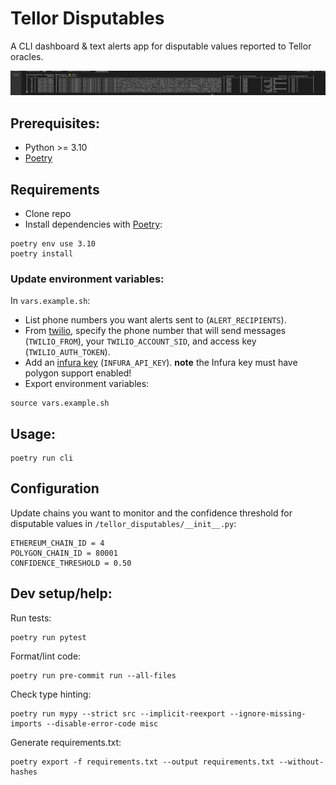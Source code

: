 # Tellor Disputables
A CLI dashboard & text alerts app for disputable values reported to Tellor oracles.

![](demo.gif)

## Prerequisites:
- Python >= 3.10
- [Poetry](https://github.com/python-poetry/poetry)

## Requirements
- Clone repo
- Install dependencies with [Poetry](https://github.com/python-poetry/poetry):


```
poetry env use 3.10
poetry install
```
### Update environment variables:
In `vars.example.sh`:
- List phone numbers you want alerts sent to (`ALERT_RECIPIENTS`).
- From [twilio](https://www.twilio.com/docs/sms/quickstart/python), specify the phone number that will send messages (`TWILIO_FROM`), your `TWILIO_ACCOUNT_SID`, and access key (`TWILIO_AUTH_TOKEN`).
- Add an [infura key](https://infura.io) (`INFURA_API_KEY`). **note** the Infura key must have polygon support enabled!
- Export environment variables:
```
source vars.example.sh
```

## Usage:
```
poetry run cli
```

## Configuration
Update chains you want to monitor and the confidence threshold for disputable values in `/tellor_disputables/__init__.py`:
```
ETHEREUM_CHAIN_ID = 4
POLYGON_CHAIN_ID = 80001
CONFIDENCE_THRESHOLD = 0.50
```

## Dev setup/help:
Run tests:
```
poetry run pytest
```
Format/lint code:
```
poetry run pre-commit run --all-files
```
Check type hinting:
```
poetry run mypy --strict src --implicit-reexport --ignore-missing-imports --disable-error-code misc
```
Generate requirements.txt:
```
poetry export -f requirements.txt --output requirements.txt --without-hashes
```
